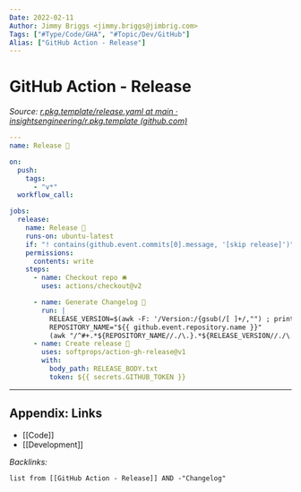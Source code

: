 ```yaml
---
Date: 2022-02-11
Author: Jimmy Briggs <jimmy.briggs@jimbrig.com>
Tags: ["#Type/Code/GHA", "#Topic/Dev/GitHub"]
Alias: ["GitHub Action - Release"]
---
```


# GitHub Action - Release

*Source: [r.pkg.template/release.yaml at main · insightsengineering/r.pkg.template (github.com)](https://github.com/insightsengineering/r.pkg.template/blob/main/.github/workflows/release.yaml)*

```yaml
---
name: Release 🚀

on:
  push:
    tags:
      - "v*"
  workflow_call:

jobs:
  release:
    name: Release 🚀
    runs-on: ubuntu-latest
    if: "! contains(github.event.commits[0].message, '[skip release]')"
    permissions:
      contents: write
    steps:
      - name: Checkout repo 🛎
        uses: actions/checkout@v2

      - name: Generate Changelog 📜
        run: |
          RELEASE_VERSION=$(awk -F: '/Version:/{gsub(/[ ]+/,"") ; print $2}' DESCRIPTION)
          REPOSITORY_NAME="${{ github.event.repository.name }}"
          (awk "/^#+.*${REPOSITORY_NAME//./\.}.*${RELEASE_VERSION//./\.}$/{flag=1;next}/^#+.*${REPOSITORY_NAME//./\.}.*/{flag=0}flag" NEWS.md | grep -v "^$" || echo "* ${RELEASE_VERSION}") > RELEASE_BODY.txt
      - name: Create release 🌟
        uses: softprops/action-gh-release@v1
        with:
          body_path: RELEASE_BODY.txt
          token: ${{ secrets.GITHUB_TOKEN }}
```


***

## Appendix: Links

- [[Code]]
- [[Development]]

*Backlinks:*

```dataview
list from [[GitHub Action - Release]] AND -"Changelog"
```